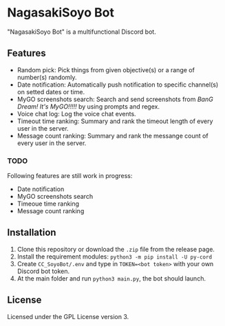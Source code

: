 # NagasakiSoyo Bot

"NagasakiSoyo Bot" is a multifunctional Discord bot.

## Features

- Random pick: Pick things from given objective(s) or a range of number(s) randomly.
- Date notification: Automatically push notification to specific channel(s) on setted dates or time.
- MyGO screenshots search: Search and send screenshots from *BanG Dream! It's MyGO\!\!\!\!\!* by using prompts and regex.
- Voice chat log: Log the voice chat events.
- Timeout time ranking: Summary and rank the timeout length of every user in the server.
- Message count ranking: Summary and rank the messange count of every user in the server.

### TODO

Following features are still work in progress:
- Date notification
- MyGO screenshots search
- Timeoue time ranking
- Message count ranking

## Installation

1. Clone this repository or download the `.zip` file from the release page.
2. Install the requirement modules: `python3 -m pip install -U py-cord`
3. Create `CC_SoyoBot/.env` and type in `TOKEN=<bot token>` with your own Discord bot token.
4. At the main folder and run `python3 main.py`, the bot should launch.

## License

Licensed under the GPL License version 3.